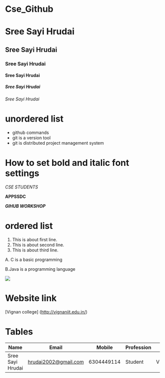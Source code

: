 # Cse_Github

# Sree Sayi Hrudai
## Sree Sayi Hrudai
### Sree Sayi Hrudai
#### Sree Sayi Hrudai
##### Sree Sayi Hrudai
###### Sree Sayi Hrudai

# unordered list
- github commands
- git is a version tool
 - git is distributed project management system
# How to set bold and italic font settings
*CSE STUDENTS*

**APPSSDC**

***GIHUB WORKSHOP***

# ordered list
1. This is about first line.
2. This is about second line.
3. This is about third line.

A. C is a basic programming

B.Java is a programming language

<img src = "https://media.giphy.com/media/egRz9DXVQTuN2/source.gif">

# Website link

[Vignan college] (http://vignaniit.edu.in/)

# Tables

| Name | Email | Mobile | Profession | Location |
|-----|-----|-----|-----|-----|
| Sree Sayi Hrudai | hrudai2002@gmail.com | 6304449114 | Student | Visakhapatnam |


